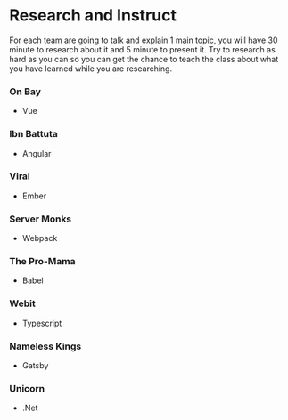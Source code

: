 # Research and Instruct
For each team are going to talk and explain 1 main topic, you will have 30 minute to research about it and 5 minute to present it. Try to research as hard as you can so you can get the chance to teach the class about what you have learned while you are researching.

### On Bay
- Vue

### Ibn Battuta
- Angular

### Viral
- Ember

### Server Monks
- Webpack

### The Pro-Mama
- Babel

### Webit
- Typescript

### Nameless Kings
- Gatsby

### Unicorn
- .Net
